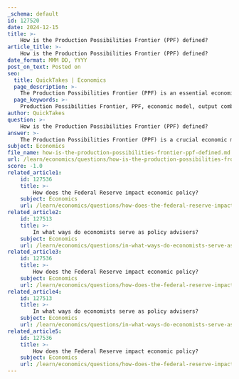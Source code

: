 ```yaml
---
_schema: default
id: 127520
date: 2024-12-15
title: >-
    How is the Production Possibilities Frontier (PPF) defined?
article_title: >-
    How is the Production Possibilities Frontier (PPF) defined?
date_format: MMM DD, YYYY
post_on_text: Posted on
seo:
  title: QuickTakes | Economics
  page_description: >-
    The Production Possibilities Frontier (PPF) is an essential economic model that illustrates the maximum output combinations of two goods an economy can produce, highlighting trade-offs, opportunity costs, and efficient resource allocation.
  page_keywords: >-
    Production Possibilities Frontier, PPF, economic model, output combinations, trade-offs, opportunity costs, resources, technology, efficiency, scarcity, economic efficiency, microeconomics, macroeconomics
author: QuickTakes
question: >-
    How is the Production Possibilities Frontier (PPF) defined?
answer: >-
    The Production Possibilities Frontier (PPF) is a crucial economic model that visually represents the maximum possible output combinations of two distinct goods that an economy can produce, given its finite resources and technology. It illustrates the trade-offs and opportunity costs associated with production decisions, highlighting that to produce more of one good, an economy must sacrifice the production of another.\n\nThe PPF is typically depicted as a curve on a graph, where each axis represents the quantity of one of the two goods. Points along the curve indicate efficient production levels, where resources are fully and efficiently utilized. Points inside the curve represent inefficient production, while points outside the curve are unattainable with the current resources.\n\nThis model serves several important functions in economics:\n\n1. **Understanding Trade-offs**: The PPF illustrates the fundamental economic problem of scarcity, showing that resources are limited and choices must be made regarding the allocation of these resources.\n\n2. **Opportunity Cost**: The slope of the PPF represents the opportunity cost of producing one good over another, providing insight into the cost of forgoing the production of one good to increase the output of another.\n\n3. **Economic Efficiency**: The PPF helps identify the most efficient production combinations, guiding businesses and policymakers in making informed decisions about resource allocation.\n\nOverall, the PPF is a foundational concept in both microeconomics and macroeconomics, aiding in the analysis of production capabilities and economic efficiency.
subject: Economics
file_name: how-is-the-production-possibilities-frontier-ppf-defined.md
url: /learn/economics/questions/how-is-the-production-possibilities-frontier-ppf-defined
score: -1.0
related_article1:
    id: 127536
    title: >-
        How does the Federal Reserve impact economic policy?
    subject: Economics
    url: /learn/economics/questions/how-does-the-federal-reserve-impact-economic-policy
related_article2:
    id: 127513
    title: >-
        In what ways do economists serve as policy advisers?
    subject: Economics
    url: /learn/economics/questions/in-what-ways-do-economists-serve-as-policy-advisers
related_article3:
    id: 127536
    title: >-
        How does the Federal Reserve impact economic policy?
    subject: Economics
    url: /learn/economics/questions/how-does-the-federal-reserve-impact-economic-policy
related_article4:
    id: 127513
    title: >-
        In what ways do economists serve as policy advisers?
    subject: Economics
    url: /learn/economics/questions/in-what-ways-do-economists-serve-as-policy-advisers
related_article5:
    id: 127536
    title: >-
        How does the Federal Reserve impact economic policy?
    subject: Economics
    url: /learn/economics/questions/how-does-the-federal-reserve-impact-economic-policy
---
```


&nbsp;